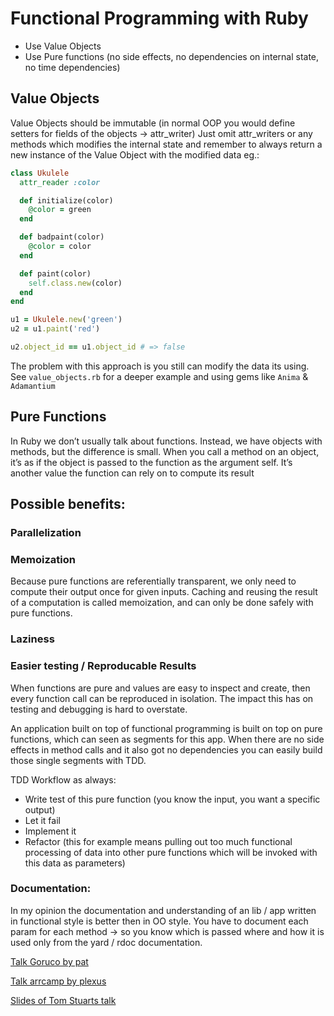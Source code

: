 # Functional Programming with Ruby

- Use Value Objects
- Use Pure functions (no side effects, no dependencies on internal state, no time dependencies)

## Value Objects

Value Objects should be immutable (in normal OOP you would define setters for fields of the objects -> attr_writer)
Just omit attr_writers or any methods which modifies the internal state and remember to always return a new instance of the Value Object with the modified data eg.:

```ruby
class Ukulele
  attr_reader :color

  def initialize(color)
    @color = green
  end

  def badpaint(color)
    @color = color
  end

  def paint(color)
    self.class.new(color)
  end
end

u1 = Ukulele.new('green')
u2 = u1.paint('red')

u2.object_id == u1.object_id # => false
```

The problem with this approach is you still can modify the data its using.
See `value_objects.rb` for a deeper example and using gems like `Anima` & `Adamantium`

## Pure Functions

In Ruby we don’t usually talk about functions. Instead, we have objects with methods, but the difference is small. When you call a method on an object, it’s as if the object is passed to the function as the argument self. It’s another value the function can rely on to compute its result

## Possible benefits:

### Parallelization

### Memoization

Because pure functions are referentially transparent, we only need to compute their output once for given inputs. Caching and reusing the result of a computation is called memoization, and can only be done safely with pure functions.

### Laziness

### Easier testing / Reproducable Results

When functions are pure and values are easy to inspect and create, then every function call can be reproduced in isolation. The impact this has on testing and debugging is hard to overstate.

An application built on top of functional programming is built on top on pure functions, which can seen as segments for this app.
When there are no side effects in method calls and it also got no dependencies you can easily build those single segments with TDD.

TDD Workflow as always:
- Write test of this pure function (you know the input, you want a specific output)
- Let it fail
- Implement it
- Refactor (this for example means pulling out too much functional processing of data into other pure functions which will be invoked with this data as parameters)

### Documentation:

In my opinion the documentation and understanding of an lib / app written in functional style is better then in OO style.
You have to document each param for each method -> so you know which is passed where and how it is used only from the yard / rdoc documentation.

[Talk Goruco by pat](https://www.youtube.com/watch?v=5ZjwEPupybw)

[Talk arrcamp by plexus](https://www.youtube.com/watch?v=JcFmnF3BDIM)

[Slides of Tom Stuarts talk](http://codon.com/files/thinking-functionally-in-ruby.pdf)
